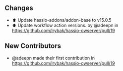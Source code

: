 ## Changes
- ⬆️ Update hassio-addons/addon-base to v15.0.5
- ⬆️ Update workflow action versions. by @adeepn in https://github.com/lrybak/hassio-owserver/pull/19

## New Contributors
* @adeepn made their first contribution in https://github.com/lrybak/hassio-owserver/pull/19
